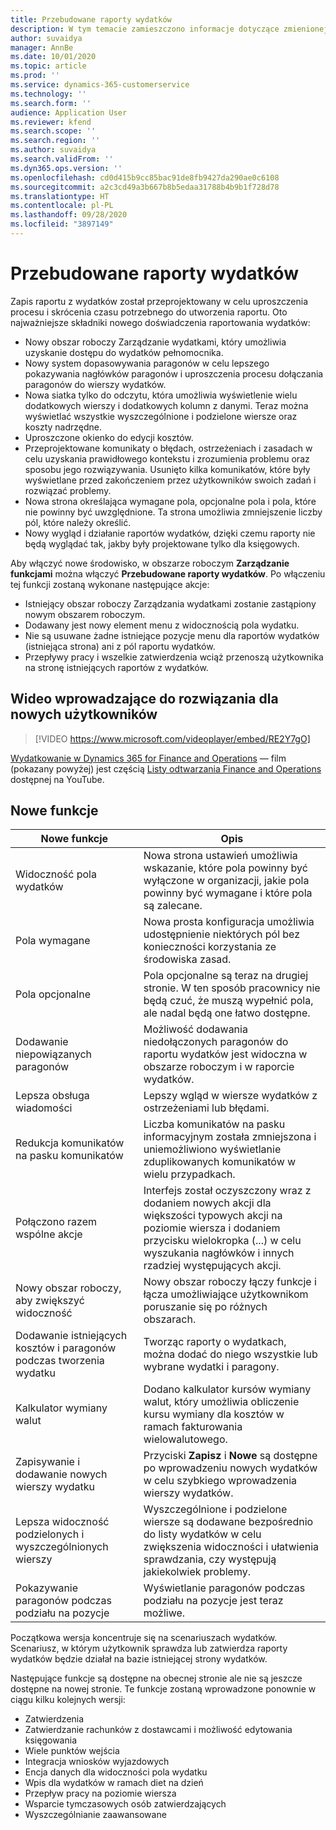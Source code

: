 ```yaml
---
title: Przebudowane raporty wydatków
description: W tym temacie zamieszczono informacje dotyczące zmienionej i ulepszonej funkcji tworzenia raportów wydatków.
author: suvaidya
manager: AnnBe
ms.date: 10/01/2020
ms.topic: article
ms.prod: ''
ms.service: dynamics-365-customerservice
ms.technology: ''
ms.search.form: ''
audience: Application User
ms.reviewer: kfend
ms.search.scope: ''
ms.search.region: ''
ms.author: suvaidya
ms.search.validFrom: ''
ms.dyn365.ops.version: ''
ms.openlocfilehash: cd0d415b9cc85bac91de8fb9427da290ae0c6108
ms.sourcegitcommit: a2c3cd49a3b667b8b5edaa31788b4b9b1f728d78
ms.translationtype: HT
ms.contentlocale: pl-PL
ms.lasthandoff: 09/28/2020
ms.locfileid: "3897149"
---
```

# <a name="expense-reports-reimagined"></a>Przebudowane raporty wydatków

Zapis raportu z wydatków został przeprojektowany w celu uproszczenia procesu i skrócenia czasu potrzebnego do utworzenia raportu. Oto najważniejsze składniki nowego doświadczenia raportowania wydatków:

- Nowy obszar roboczy Zarządzanie wydatkami, który umożliwia uzyskanie dostępu do wydatków pełnomocnika.
- Nowy system dopasowywania paragonów w celu lepszego pokazywania nagłówków paragonów i uproszczenia procesu dołączania paragonów do wierszy wydatków.
- Nowa siatka tylko do odczytu, która umożliwia wyświetlenie wielu dodatkowych wierszy i dodatkowych kolumn z danymi. Teraz można wyświetlać wszystkie wyszczególnione i podzielone wiersze oraz koszty nadrzędne.
- Uproszczone okienko do edycji kosztów.
- Przeprojektowane komunikaty o błędach, ostrzeżeniach i zasadach w celu uzyskania prawidłowego kontekstu i zrozumienia problemu oraz sposobu jego rozwiązywania. Usunięto kilka komunikatów, które były wyświetlane przed zakończeniem przez użytkowników swoich zadań i rozwiązać problemy.
- Nowa strona określająca wymagane pola, opcjonalne pola i pola, które nie powinny być uwzględnione. Ta strona umożliwia zmniejszenie liczby pól, które należy określić.
- Nowy wygląd i działanie raportów wydatków, dzięki czemu raporty nie będą wyglądać tak, jakby były projektowane tylko dla księgowych.

Aby włączyć nowe środowisko, w obszarze roboczym **Zarządzanie funkcjami** można włączyć **Przebudowane raporty wydatków**. Po włączeniu tej funkcji zostaną wykonane następujące akcje:

- Istniejący obszar roboczy Zarządzania wydatkami zostanie zastąpiony nowym obszarem roboczym.
- Dodawany jest nowy element menu z widocznością pola wydatku.
- Nie są usuwane żadne istniejące pozycje menu dla raportów wydatków (istniejąca strona) ani z pól raportu wydatków.
- Przepływy pracy i wszelkie zatwierdzenia wciąż przenoszą użytkownika na stronę istniejących raportów z wydatków.

## <a name="getting-started-video-for-new-users"></a>Wideo wprowadzające do rozwiązania dla nowych użytkowników

> [!VIDEO https://www.microsoft.com/videoplayer/embed/RE2Y7gO]

[Wydatkowanie w Dynamics 365 for Finance and Operations](https://youtu.be/Ocy-MsTvEE0) — film (pokazany powyżej) jest częścią [Listy odtwarzania Finance and Operations](https://www.youtube.com/playlist?list=PLcakwueIHoT_SYfIaPGoOhloFoCXiUSyW) dostępnej na YouTube.

## <a name="new-features"></a>Nowe funkcje

| Nowe funkcje | Opis |
|---|----|
| Widoczność pola wydatków | Nowa strona ustawień umożliwia wskazanie, które pola powinny być wyłączone w organizacji, jakie pola powinny być wymagane i które pola są zalecane. |
| Pola wymagane | Nowa prosta konfiguracja umożliwia udostępnienie niektórych pól bez konieczności korzystania ze środowiska zasad. |
| Pola opcjonalne | Pola opcjonalne są teraz na drugiej stronie. W ten sposób pracownicy nie będą czuć, że muszą wypełnić pola, ale nadal będą one łatwo dostępne. |
| Dodawanie niepowiązanych paragonów | Możliwość dodawania niedołączonych paragonów do raportu wydatków jest widoczna w obszarze roboczym i w raporcie wydatków. |
| Lepsza obsługa wiadomości | Lepszy wgląd w wiersze wydatków z ostrzeżeniami lub błędami. |
| Redukcja komunikatów na pasku komunikatów| Liczba komunikatów na pasku informacyjnym została zmniejszona i uniemożliwiono wyświetlanie zduplikowanych komunikatów w wielu przypadkach. |
| Połączono razem wspólne akcje | Interfejs został oczyszczony wraz z dodaniem nowych akcji dla większości typowych akcji na poziomie wiersza i dodaniem przycisku wielokropka (...) w celu wyszukania nagłówków i innych rzadziej występujących akcji. |
| Nowy obszar roboczy, aby zwiększyć widoczność | Nowy obszar roboczy łączy funkcje i łącza umożliwiające użytkownikom poruszanie się po różnych obszarach. |
| Dodawanie istniejących kosztów i paragonów podczas tworzenia wydatku | Tworząc raporty o wydatkach, można dodać do niego wszystkie lub wybrane wydatki i paragony. |
| Kalkulator wymiany walut | Dodano kalkulator kursów wymiany walut, który umożliwia obliczenie kursu wymiany dla kosztów w ramach fakturowania wielowalutowego. |
| Zapisywanie i dodawanie nowych wierszy wydatku | Przyciski **Zapisz** i **Nowe** są dostępne po wprowadzeniu nowych wydatków w celu szybkiego wprowadzenia wierszy wydatków. |
| Lepsza widoczność podzielonych i wyszczególnionych wierszy | Wyszczególnione i podzielone wiersze są dodawane bezpośrednio do listy wydatków w celu zwiększenia widoczności i ułatwienia sprawdzania, czy występują jakiekolwiek problemy. |
| Pokazywanie paragonów podczas podziału na pozycje | Wyświetlanie paragonów podczas podziału na pozycje jest teraz możliwe. |

Początkowa wersja koncentruje się na scenariuszach wydatków. Scenariusz, w którym użytkownik sprawdza lub zatwierdza raporty wydatków będzie działał na bazie istniejącej strony wydatków.

Następujące funkcje są dostępne na obecnej stronie ale nie są jeszcze dostępne na nowej stronie. Te funkcje zostaną wprowadzone ponownie w ciągu kilku kolejnych wersji:

- Zatwierdzenia
- Zatwierdzanie rachunków z dostawcami i możliwość edytowania księgowania
- Wiele punktów wejścia
- Integracja wniosków wyjazdowych
- Encja danych dla widoczności pola wydatku
- Wpis dla wydatków w ramach diet na dzień
- Przepływ pracy na poziomie wiersza
- Wsparcie tymczasowych osób zatwierdzających
- Wyszczególnianie zaawansowane
